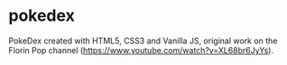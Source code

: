 # pokedex
PokeDex created with HTML5, CSS3 and Vanilla JS, original work on the Florin Pop channel (https://www.youtube.com/watch?v=XL68br6JyYs).
